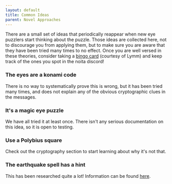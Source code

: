 ```yaml
---
layout: default
title: Common Ideas
parent: Novel Approaches
---
```


There are a small set of ideas that periodically reappear when new eye puzzlers start thinking about the puzzle. Those ideas are collected here, not to discourage you from applying them, but to make sure you are aware that they have been tried many times to no effect. Once you are well versed in these theories, consider taking a [bingo card](https://docs.google.com/document/d/1LHMM4C2ij4dx9lyw7N4-f0or0rXubvnWfL_GETs6bqM/edit) (courtesy of Lymm) and keep track of the ones you spot in the noita discord!

### The eyes are a konami code
There is no way to systematically prove this is wrong, but it has been tried many times, and does not explain any of the obvious cryptographic clues in the messages.

### It's a magic eye puzzle
We have all tried it at least once. There isn't any serious documentation on this idea, so it is open to testing.

### Use a Polybius square
Check out the cryptography section to start learning about why it's not that.

### The earthquake spell has a hint
This has been researched quite a lot! Information can be found [here](https://loganmcbroom.github.io/docs/Connected%20Puzzles/Earthquake%20Spell.html).